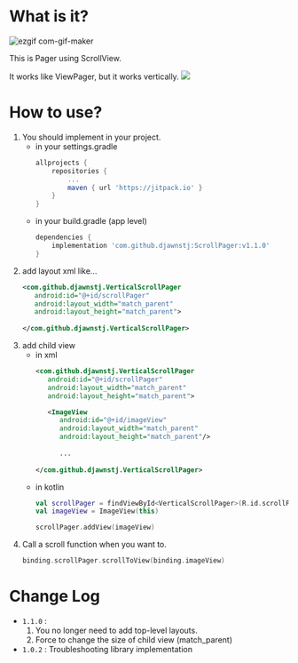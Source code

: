 
# What is it?

![ezgif com-gif-maker](https://user-images.githubusercontent.com/90193598/188314880-30bc546c-5b77-426c-88f1-8f4e105c93d3.gif)

This is Pager using ScrollView.

It works like ViewPager, but it works vertically.
[![](https://jitpack.io/v/djawnstj/ScrollPager.svg)](https://jitpack.io/#djawnstj/ScrollPager)

# How to use?
1. You should implement in your project.
   - in your settings.gradle
       ``` groovy
       allprojects {
           repositories {
               ...
               maven { url 'https://jitpack.io' }
           }
       }
       ```
   - in your build.gradle (app level)
       ``` groovy
       dependencies {
           implementation 'com.github.djawnstj:ScrollPager:v1.1.0'
       }
       ```
2. add layout xml like...
   ``` xml
   <com.github.djawnstj.VerticalScrollPager
      android:id="@+id/scrollPager"
      android:layout_width="match_parent"
      android:layout_height="match_parent">
           
   </com.github.djawnstj.VerticalScrollPager>
   ```
3. add child view
   - in xml
      ``` xml
      <com.github.djawnstj.VerticalScrollPager
         android:id="@+id/scrollPager"
         android:layout_width="match_parent"
         android:layout_height="match_parent">
      
         <ImageView
            android:id="@+id/imageView"
            android:layout_width="match_parent"
            android:layout_height="match_parent"/>
                
            ...
           
     </com.github.djawnstj.VerticalScrollPager>
     ```
   - in kotlin
      ``` kotlin
      val scrollPager = findViewById<VerticalScrollPager>(R.id.scrollPager)
      val imageView = ImageView(this)
      
      scrollPager.addView(imageView)
      ```
4. Call a scroll function when you want to.
   ``` kotlin
   binding.scrollPager.scrollToView(binding.imageView)
   ```
   
# Change Log
- ` 1.1.0 ` :
  1. You no longer need to add top-level layouts.
  2. Force to change the size of child view (match_parent)
- ` 1.0.2 ` : Troubleshooting library implementation
